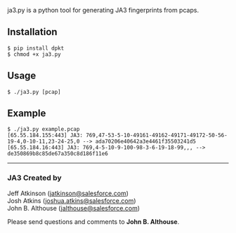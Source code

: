 ja3.py is a python tool for generating JA3 fingerprints from pcaps.

## Installation
```
$ pip install dpkt
$ chmod +x ja3.py
```

## Usage
```
$ ./ja3.py [pcap]
```

## Example
```
$ ./ja3.py example.pcap  
[65.55.184.155:443] JA3: 769,47-53-5-10-49161-49162-49171-49172-50-56-19-4,0-10-11,23-24-25,0 --> ada70206e40642a3e4461f35503241d5  
[65.55.184.16:443] JA3: 769,4-5-10-9-100-98-3-6-19-18-99,,, --> de350869b8c85de67a350c8d186f11e6
```

___  
### JA3 Created by

Jeff Atkinson (jatkinson@salesforce.com)  
Josh Atkins (joshua.atkins@salesforce.com)  
John B. Althouse (jalthouse@salesforce.com)

Please send questions and comments to **John B. Althouse**.
